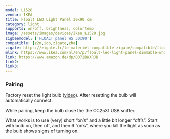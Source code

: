 ```yaml
---
model: L1528
vendor: IKEA
title: Floalt LED Light Panel 30x90 cm
category: light
supports: on/off, brightness, colortemp
image: /assets/images/devices/Ikea_L1528.jpg
zigbeemodel: ['FLOALT panel WS 30x90']
compatible: [z2m,iob,zigate,zha]
zigate: https://zigate.fr/le-materiel-compatible-zigate/compatible/floaltpanelws30x90
mlink: https://www.ikea.com/nl/en/p/floalt-led-light-panel-dimmable-white-spectrum-40436316/
link: https://www.amazon.de/dp/B072BWXRJB
link2: 
link3: 
---
```

### Pairing
Factory reset the light bulb ([video](https://www.youtube.com/watch?v=npxOrPxVfe0)).
After resetting the bulb will automatically connect.

While pairing, keep the bulb close the the CC2531 USB sniffer.

What works is to use (very) short “on’s” and a little bit longer “off’s”.
Start with bulb on, then off, and then 6 “on’s”, where you kill the light as soon as the bulb shows signs of turning on.
